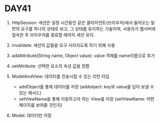 # DAY41

1. HttpSession: 세션은 일정 시간동안 같은 클라이언트(브라우저)에서 들어오는 일련의 요구를 하나의 상태로 보고, 그 상태를 유지하는                   기술이며, 사용자가 웹서버에 접속한 후 브라우저를 종료할 때까지 세션 유지.
2. invalidate: 세션의 값들을 모구 사라지도록 하기 위해 사용
3. addAttribute(String name, Object value): value 객체를 name이름으로 추가
4. setAttribute: 선택한 요소의 속성 값을 정함

5. ModelAndView: 데이터를 전송시킬 수 있는 리턴 타입
    * addObject를 통해 데이터를 저장 (addobject: key와 value를 담아 보낼 수 있는 메서드)
    * setViewName을 통해 이동하고자 하는 View를 저장 (setViewName: 어떤 페이지를 보여줄 것인지)

6. Model: 데이터만 저장
